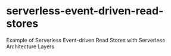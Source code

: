 # serverless-event-driven-read-stores
Example of Serverless Event-driven Read Stores with Serverless Architecture Layers
